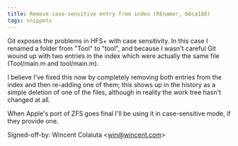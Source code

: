 ```yaml
---
title: Remove case-sensitive entry from index (REnamer, 66ca188)
tags: snippets
---
```


Git exposes the problems in HFS+ with case sensitivity. In this case I renamed a folder from "Tool" to "tool", and because I wasn't careful Git wound up with two entries in the index which were actually the same file (Tool/main.m and tool/main.m).

I believe I've fixed this now by completely removing both entries from the index and then re-adding one of them; this shows up in the history as a simple deletion of one of the files, although in reality the work tree hasn't changed at all.

When Apple's port of ZFS goes final I'll be using it in case-sensitive mode, if they provide one.

Signed-off-by: Wincent Colaiuta &lt;win@wincent.com&gt;
